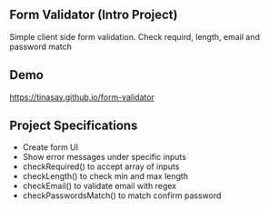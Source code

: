 ## Form Validator (Intro Project)

Simple client side form validation. Check requird, length, email and password match

## Demo

https://tinasay.github.io/form-validator

## Project Specifications

- Create form UI
- Show error messages under specific inputs
- checkRequired() to accept array of inputs
- checkLength() to check min and max length
- checkEmail() to validate email with regex
- checkPasswordsMatch() to match confirm password
